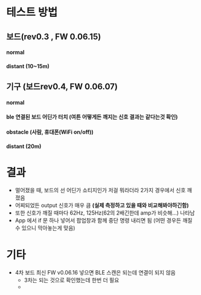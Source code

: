 # 테스트 방법



## 보드(rev0.3 , FW 0.06.15)

#### normal

#### distant (10~15m)



## 기구 (보드rev0.4, FW 0.06.07)

#### normal

#### ble 연결된 보드 어딘가 터치 (여튼 어떻게든 깨지는 신호 결과는 같다는것 확인)

#### obstacle (사람, 휴대폰(WiFi on/off))

#### distant (20m)



# 결과

- 멀어졌을 때, 보드의 선 어딘가 쇼티지인가 저걸 뭐라더라 2가지 경우에서 신호 깨졌음
- 어찌되었든 output 신호가 매우 큼 **(실제 측정하고 있을 때와 비교해봐야하긴함)**
- 또한 신호가 깨질 때마다 62Hz, 125Hz(62의 2배긴한데 amp가 비슷해...) 나타남
- App 에서 if 문 하나 넣어서 팝업창과 함께 중단 명령 내리면 됨 (어떤 경우든 깨질 수 있으니 막아놓는게 맞음)





# 기타

- 4차 보드 최신 FW v0.06.16 넣으면 BLE 스캔은 되는데 연결이 되지 않음
  - 3차는 되는 것으로 확인했는데 한번 더 필요
  - 